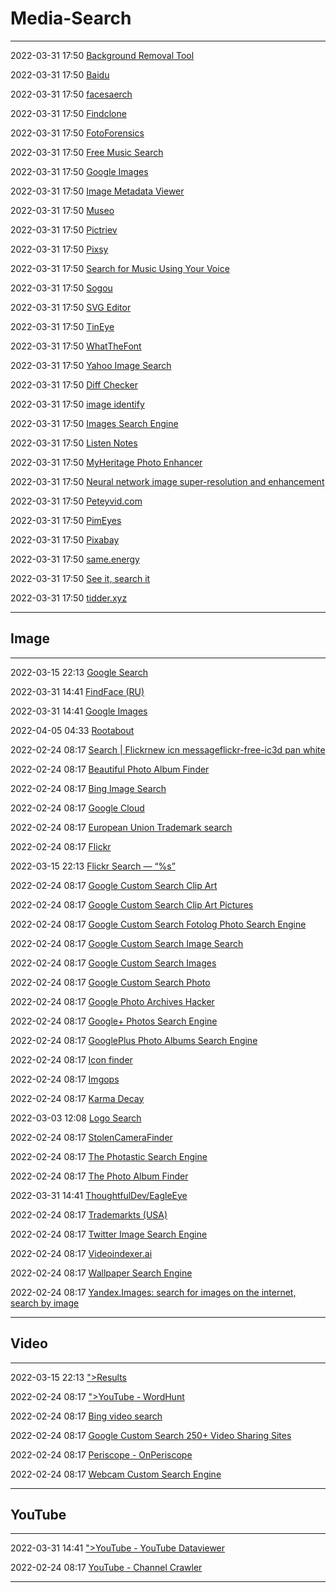 #  Media-Search
---

2022-03-31 17:50 [Background Removal Tool](https://photoscissors.com/)

2022-03-31 17:50 [Baidu](https://image.baidu.com/)

2022-03-31 17:50 [facesaerch](http://www.facesaerch.com/)

2022-03-31 17:50 [Findclone](https://findclone.ru/)

2022-03-31 17:50 [FotoForensics](https://fotoforensics.com/)

2022-03-31 17:50 [Free Music Search](http://musgle.com/)

2022-03-31 17:50 [Google Images](https://images.google.com/)

2022-03-31 17:50 [Image Metadata Viewer](http://exif.regex.info/down.html)

2022-03-31 17:50 [Museo](https://museo.app/)

2022-03-31 17:50 [Pictriev](http://pictriev.com/)

2022-03-31 17:50 [Pixsy](https://www.pixsy.com/)

2022-03-31 17:50 [Search for Music Using Your Voice](https://www.midomi.com/)

2022-03-31 17:50 [Sogou](https://pic.sogou.com/)

2022-03-31 17:50 [SVG Editor](https://svg-edit.github.io/svgedit/)

2022-03-31 17:50 [TinEye](https://tineye.com/)

2022-03-31 17:50 [WhatTheFont](https://www.myfonts.com/pages/whatthefont)

2022-03-31 17:50 [Yahoo Image Search](https://images.search.yahoo.com/images)

2022-03-31 17:50 [Diff Checker](https://www.diffchecker.com/image-diff/)

2022-03-31 17:50 [image identify](https://www.imageidentify.com/)

2022-03-31 17:50 [Images Search Engine](https://cse.google.com/cse?cx=281566d4e61dcc05d)

2022-03-31 17:50 [Listen Notes](https://www.listennotes.com/)

2022-03-31 17:50 [MyHeritage Photo Enhancer](https://www.myheritage.com/photo-enhancer)

2022-03-31 17:50 [Neural network image super-resolution and enhancement](https://letsenhance.io/)

2022-03-31 17:50 [Peteyvid.com](https://www.peteyvid.com/)

2022-03-31 17:50 [PimEyes](https://pimeyes.com/en)

2022-03-31 17:50 [Pixabay](https://pixabay.com/images/search/)

2022-03-31 17:50 [same.energy](https://same.energy/)

2022-03-31 17:50 [See it, search it](https://www.bing.com/visualsearch)

2022-03-31 17:50 [tidder.xyz](http://tidder.xyz/)

---
##  Image
---

2022-03-15 22:13 [Google Search](https://www.google.com/search?q=%25s&tbm=isch)

2022-03-31 14:41 [FindFace (RU)](https://findface.ru/)

2022-03-31 14:41 [Google Images](https://www.google.com/imghp)

2022-04-05 04:33 [Rootabout](http://rootabout.com/)

2022-02-24 08:17 [Search | Flickrnew icn messageflickr-free-ic3d pan white](https://www.flickr.com/search?q=)

2022-02-24 08:17 [Beautiful Photo Album Finder](https://cse.google.com/cse?cx=013991603413798772546%3Abt8ybjlsnok)

2022-02-24 08:17 [Bing Image Search](https://www.bing.com/?FORM=NOFORM&nr=1&scope=images)

2022-02-24 08:17 [Google Cloud](https://cloud.google.com/vision/docs/drag-and-drop)

2022-02-24 08:17 [European Union Trademark search](https://euipo.europa.eu/eSearch#advanced/trademarks)

2022-02-24 08:17 [Flickr](https://secure.flickr.com/)

2022-03-15 22:13 [Flickr Search — “%s”](https://www.flickr.com/search?opensearch=yes&text=%25s)

2022-02-24 08:17 [Google Custom Search Clip Art](https://cse.google.com/cse?cx=013097366078944830717%3Atsojriz_t1a)

2022-02-24 08:17 [Google Custom Search Clip Art Pictures](https://cse.google.com/cse?cx=015775560953662364258%3Ajbn052ab538)

2022-02-24 08:17 [Google Custom Search Fotolog Photo Search Engine](https://cse.google.com/cse?cx=000521750095050289010%3Azpcpi1ea4s8)

2022-02-24 08:17 [Google Custom Search Image Search](https://cse.google.com/cse?cx=007197546127051102533%3Antzgmbf9hdm)

2022-02-24 08:17 [Google Custom Search Images](https://cse.google.com/cse?cx=001580308195336108602%3Anjhlcftp3cs)

2022-02-24 08:17 [Google Custom Search Photo](https://cse.google.com/cse?cx=011011820386761411814%3Afdioa10ovoi)

2022-02-24 08:17 [Google Photo Archives Hacker](https://cse.google.com/cse?cx=006205189065513216365%3Avp0ly0owiou)

2022-02-24 08:17 [Google+ Photos Search Engine](https://cse.google.com/cse?cx=006205189065513216365%3Auo99tr1fxjq)

2022-02-24 08:17 [GooglePlus Photo Albums Search Engine](https://cse.google.com/cse?cx=013991603413798772546%3A5h_z8fh4eyy)

2022-02-24 08:17 [Icon finder](https://besticon.herokuapp.com/)

2022-02-24 08:17 [Imgops](https://imgops.com/)

2022-02-24 08:17 [Karma Decay](https://karmadecay.com/?__cf_chl_jschl_tk__=bc3f33d357886b6d220716bc3519c300d47ddd54-1614543381-0-AdM7I33GBpu3HREUryIJUEvqNx9WDazHOF35pur8wG4Hd0THpl5I3l0w1WqJofTZ3UE_5aoAr9IzsVdM9h_UvqRz7tAqRxKHEFCfyVVprqb6LDeItIHrpCGdjmF7igS7kOVFpheioCEmR1_Fbx7JZnaoQdWRPD0HHAyW90LHVk7QNyIY74gYVwfjLRAAmH1eBDVZapFmo5ikit2ia75ZyBUEoeKslswVuAZuqMVlYAEfPV8M3GvTbu5wF5BWLo6nmzpBLSOhQvUyO90WMR8p-lE2wxK4ceygOkYGwAVmQH8VG0QfOybMm11MaADYDeKosA)

2022-03-03 12:08 [Logo Search](https://logosear.ch/)

2022-02-24 08:17 [StolenCameraFinder](https://www.stolencamerafinder.co.uk/)

2022-02-24 08:17 [The Photastic Search Engine](https://cse.google.com/cse?cx=017261104271573007538%3Avmpv6nt8dc4)

2022-02-24 08:17 [The Photo Album Finder](https://cse.google.com/cse?cx=013991603413798772546%3Abldnx392j6u)

2022-03-31 14:41 [ThoughtfulDev/EagleEye](https://github.com/ThoughtfulDev/EagleEye)

2022-02-24 08:17 [Trademarkts (USA)](https://trademarks.justia.com/search?q=)

2022-02-24 08:17 [Twitter Image Search Engine](https://cse.google.com/cse?cx=006205189065513216365%3Avltpvp4_gyo)

2022-02-24 08:17 [Videoindexer.ai](https://www.videoindexer.ai/account/login)

2022-02-24 08:17 [Wallpaper Search Engine](https://cse.google.com/cse?cx=006205189065513216365%3Azorwyd7ztvk)

2022-02-24 08:17 [Yandex.Images: search for images on the internet, search by image](https://www.yandex.com/images/)

---

##  Video
---

2022-03-15 22:13 [&quot;&gt;Results](https://m.youtube.com/results?page=%7BstartPage%3F%7D&search_query=%25s)

2022-02-24 08:17 [&quot;&gt;YouTube - WordHunt](https://www.wordhunt.xyz/)

2022-02-24 08:17 [Bing video search](https://www.bing.com/?nr=1&scope=video)

2022-02-24 08:17 [Google Custom Search 250+ Video Sharing Sites](https://cse.google.com/cse?cx=001794496531944888666%3Actbnemd5u7s)

2022-02-24 08:17 [Periscope - OnPeriscope](https://onperiscope.com/)

2022-02-24 08:17 [Webcam Custom Search Engine](https://cse.google.com/cse?cx=013991603413798772546%3Agjcdtyiytey)

---

##  YouTube
---

2022-03-31 14:41 [&quot;&gt;YouTube - YouTube Dataviewer](https://citizenevidence.amnestyusa.org/)

2022-02-24 08:17 [YouTube - Channel Crawler](https://channelcrawler.com/)

---